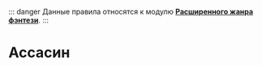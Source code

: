 ::: danger
Данные правила относятся к модулю **[Расширенного жанра фэнтези](/advanced-fantasy/)**.
:::

# Ассасин